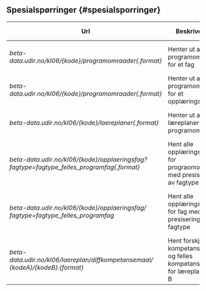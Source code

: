 ## Spesialspørringer {#spesialsporringer}

| **Url** | **Beskrivelse** | **Støttede formater** | **Eksempel** |
| --- | --- | --- | --- |
| *beta-data.udir.no/kl06/{kode}/programomraader{.format}* | Henter ut alle programområder for et fag | XML (.xml), JSON (.json) | [http://beta-data.udir.no/kl06/AMB2002/programomraader.json](http://beta-data.udir.no/kl06/AMB2002/programomraader.json) |
| *beta-data.udir.no/kl06/{kode}/programomraader{.format}* | Henter ut alle programområder for et opplæringsfag | XML (.xml), JSON (.json) | [http://beta-data.udir.no/kl06/MHE1Z11/programomraader.json](http://beta-data.udir.no/kl06/MHE1Z11/programomraader.json) |
| *beta-data.udir.no/kl06/{kode}/laereplaner{.format}* | Henter ut alle læreplaner for et programområde | XML (.xml), JSON (.json) | [http://beta-data.udir.no/kl06/DHTRB3----/laereplaner.json](http://beta-data.udir.no/kl06/DHTRB3----/laereplaner.json) |
| *beta-data.udir.no/kl06/{kode}/opplaeringsfag?fagtype=fagtype_felles_programfag{.format}* | Hent alle opplæringsfag for prograomområde med presisering av fagtype | XML (.xml), JSON (.json) | [http://beta-data.udir.no/kl06/DHTRB3----/opplaeringsfag?fagype=fagtype_felles_programfag&format=json](http://beta-data.udir.no/kl06/DHTRB3----/opplaeringsfag?fagype=fagtype_felles_programfag&format=json) |
| *beta-data.udir.no/kl06/{kode}/opplaeringsfag/* *fagtype=fagtype_felles_programfag* | Hent alle opplæringsfag for fag med presisering av fagtype | XML (.xml), JSON (.json) | [http://beta-data.udir.no/kl06/AMB2002/opplaeringsfag?fagtype=fagtype_felles_programfag&format=json](http://beta-data.udir.no/kl06/AMB2002/opplaeringsfag?fagtype=fagtype_felles_programfag&format=json) |
| *beta-data.udir.no/kl06/laereplan/diffkompetansemaal/* *{kodeA}/{kodeB}.{format}* | Hent forskjeller i kompetansemål og felles kompetansemål for læreplan A og B  | XML (.xml), JSON (.json) | [http://beta-data.udir.no/kl06/laereplan/diffkompetansemaal/mat1-03/mat1-04.xml](http://beta-data.udir.no/kl06/laereplan/diffkompetansemaal/mat1-03/mat1-04.xml) |
